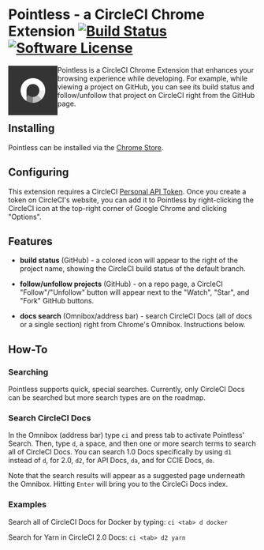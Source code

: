 # Pointless - a CircleCI Chrome Extension [![Build Status](https://circleci.com/gh/felicianotech/pointless.svg?style=shield)](https://circleci.com/gh/felicianotech/pointless) [![Software License](https://img.shields.io/badge/license-MIT-blue.svg)](https://raw.githubusercontent.com/felicianotech/pointless/master/LICENSE)

<img src="logo128.png" alt="Pointless Logo" title="Pointless" align="left" style="width:100px;height:100px;" />

Pointless is a CircleCI Chrome Extension that enhances your browsing experience while developing. For example, while viewing a project on GitHub, you can see its build status and follow/unfollow that project on CircleCI right from the GitHub page.

## Installing

Pointless can be installed via the [Chrome Store](https://chrome.google.com/webstore/detail/pointless-a-circleci-chro/edmkpfdmophaaeedepooedlhioimljai).

## Configuring

This extension requires a CircleCI [Personal API Token](https://circleci.com/account/api). Once you create a token on CircleCI's website, you can add it to Pointless by right-clicking the CircleCI icon at the top-right corner of Google Chrome and clicking "Options".

## Features

- **build status** (GitHub) - a colored icon will appear to the right of the project name, showing the CircleCI build status of the default branch.

- **follow/unfollow projects** (GitHub) - on a repo page, a CircleCI "Follow"/"Unfollow" button will appear next to the "Watch", "Star", and "Fork" GitHub buttons.

- **docs search** (Omnibox/address bar) - search CircleCI Docs (all of docs or a single section) right from Chrome's Omnibox. Instructions below.

## How-To

### Searching

Pointless supports quick, special searches. Currently, only CircleCI Docs can be searched but more search types are on the roadmap.

### Search CircleCI Docs

In the Omnibox (address bar) type `ci` and press tab to activate Pointless' Search. Then, type `d`, a space, and then one or more search terms to search all of CircleCI Docs. You can search 1.0 Docs specifically by using `d1` instead of `d`, for 2.0, `d2`, for API Docs, `da`, and for CCIE Docs, `de`.

Note that the search results will appear as a suggested page underneath the Omnibox. Hitting `Enter` will bring you to the CircleCi Docs index.

### Examples

Search all of CircleCI Docs for Docker by typing: `ci <tab> d docker`

Search for Yarn in CircleCI 2.0 Docs: `ci <tab> d2 yarn`
